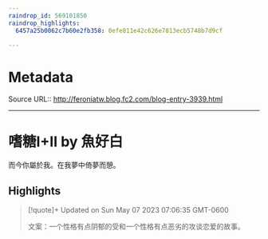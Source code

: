 ```yaml
---
raindrop_id: 569101850
raindrop_highlights:
  6457a25b0062c7b60e2fb358: 0efe811e42c626e7813ecb5748b7d9cf

---
```


# Metadata
Source URL:: http://feroniatw.blog.fc2.com/blog-entry-3939.html


---
# 嗜糖I+Ⅱ by 魚好白

而今你屬於我。在我夢中倚夢而憩。

## Highlights

> [!quote]+ Updated on Sun May 07 2023 07:06:35 GMT-0600
>
> 文案：一个性格有点阴郁的受和一个性格有点恶劣的攻谈恋爱的故事。
